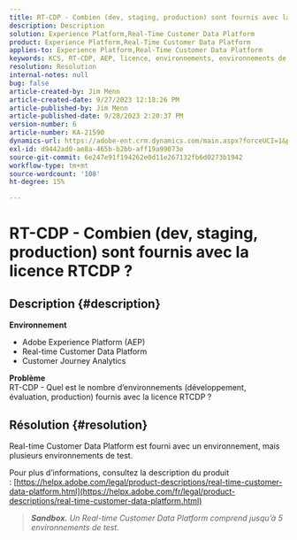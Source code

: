 ```yaml
---
title: RT-CDP - Combien (dev, staging, production) sont fournis avec la licence RTCDP ?
description: Description
solution: Experience Platform,Real-Time Customer Data Platform
product: Experience Platform,Real-Time Customer Data Platform
applies-to: Experience Platform,Real-Time Customer Data Platform
keywords: KCS, RT-CDP, AEP, licence, environnements, environnements de test, configuration, Customer Journey Analytics, développement, évaluation, production, Adobe Experience Platform
resolution: Resolution
internal-notes: null
bug: false
article-created-by: Jim Menn
article-created-date: 9/27/2023 12:18:26 PM
article-published-by: Jim Menn
article-published-date: 9/28/2023 2:20:37 PM
version-number: 6
article-number: KA-21590
dynamics-url: https://adobe-ent.crm.dynamics.com/main.aspx?forceUCI=1&pagetype=entityrecord&etn=knowledgearticle&id=4ffb62f5-2f5d-ee11-be6f-6045bd006268
exl-id: d9442ad0-ae8a-465b-b2bb-aff19a99073e
source-git-commit: 6e247e91f194262e0d11e267132fb6d0273b1942
workflow-type: tm+mt
source-wordcount: '108'
ht-degree: 15%

---
```


# RT-CDP - Combien (dev, staging, production) sont fournis avec la licence RTCDP ?

## Description {#description}

<b>Environnement</b>
- Adobe Experience Platform (AEP)
- Real-time Customer Data Platform
- Customer Journey Analytics




<b>Problème</b>
<br>RT-CDP - Quel est le nombre d’environnements (développement, évaluation, production) fournis avec la licence RTCDP ?<br>

## Résolution {#resolution}


Real-time Customer Data Platform est fourni avec un environnement, mais plusieurs environnements de test.

Pour plus d’informations, consultez la description du produit : [https://helpx.adobe.com/legal/product-descriptions/real-time-customer-data-platform.html](https://helpx.adobe.com/fr/legal/product-descriptions/real-time-customer-data-platform.html)


> <b>*Sandbox.</b> Un Real-time Customer Data Platform comprend jusqu’à 5 environnements de test.*
